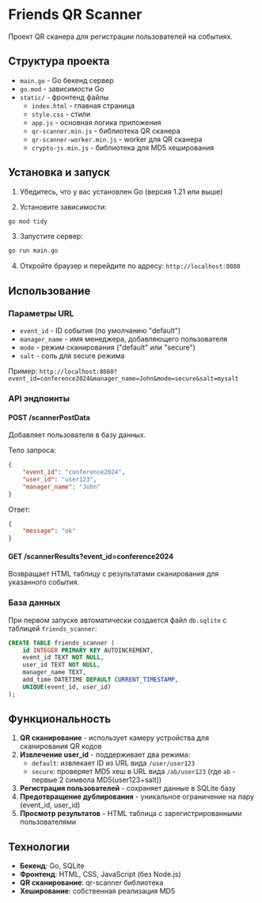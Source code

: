 # Friends QR Scanner

Проект QR сканера для регистрации пользователей на событиях.

## Структура проекта

- `main.go` - Go бекенд сервер
- `go.mod` - зависимости Go
- `static/` - фронтенд файлы
  - `index.html` - главная страница
  - `style.css` - стили
  - `app.js` - основная логика приложения
  - `qr-scanner.min.js` - библиотека QR сканера
  - `qr-scanner-worker.min.js` - worker для QR сканера
  - `crypto-js.min.js` - библиотека для MD5 хеширования

## Установка и запуск

1. Убедитесь, что у вас установлен Go (версия 1.21 или выше)

2. Установите зависимости:
```bash
go mod tidy
```

3. Запустите сервер:
```bash
go run main.go
```

4. Откройте браузер и перейдите по адресу: `http://localhost:8080`

## Использование

### Параметры URL

- `event_id` - ID события (по умолчанию "default")
- `manager_name` - имя менеджера, добавляющего пользователя
- `mode` - режим сканирования ("default" или "secure")
- `salt` - соль для secure режима

Пример: `http://localhost:8080?event_id=conference2024&manager_name=John&mode=secure&salt=mysalt`

### API эндпоинты

#### POST /scannerPostData
Добавляет пользователя в базу данных.

Тело запроса:
```json
{
    "event_id": "conference2024",
    "user_id": "user123",
    "manager_name": "John"
}
```

Ответ:
```json
{
    "message": "ok"
}
```

#### GET /scannerResults?event_id=conference2024
Возвращает HTML таблицу с результатами сканирования для указанного события.

### База данных

При первом запуске автоматически создается файл `db.sqlite` с таблицей `friends_scanner`:

```sql
CREATE TABLE friends_scanner (
    id INTEGER PRIMARY KEY AUTOINCREMENT,
    event_id TEXT NOT NULL,
    user_id TEXT NOT NULL,
    manager_name TEXT,
    add_time DATETIME DEFAULT CURRENT_TIMESTAMP,
    UNIQUE(event_id, user_id)
);
```

## Функциональность

1. **QR сканирование** - использует камеру устройства для сканирования QR кодов
2. **Извлечение user_id** - поддерживает два режима:
   - `default`: извлекает ID из URL вида `/user/user123`
   - `secure`: проверяет MD5 хеш в URL вида `/ab/user123` (где `ab` - первые 2 символа MD5(user123+salt))
3. **Регистрация пользователей** - сохраняет данные в SQLite базу
4. **Предотвращение дублирования** - уникальное ограничение на пару (event_id, user_id)
5. **Просмотр результатов** - HTML таблица с зарегистрированными пользователями

## Технологии

- **Бекенд**: Go, SQLite
- **Фронтенд**: HTML, CSS, JavaScript (без Node.js)
- **QR сканирование**: qr-scanner библиотека
- **Хеширование**: собственная реализация MD5
